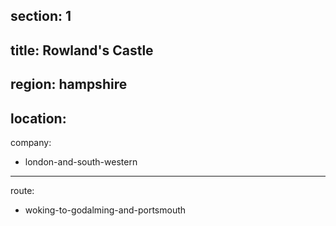 section: 1
----
title: Rowland's Castle
----
region: hampshire
----
location: 
----
company:
- london-and-south-western
----
route:
- woking-to-godalming-and-portsmouth

